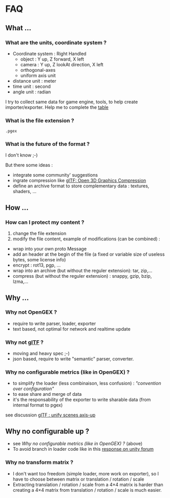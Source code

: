 # FAQ

## What ...

### What are the units, coordinate system ?

* Coordinate system : Right Handled
  * object : Y up, Z forward, X left
  * camera : Y up, Z lookAt direction, X left
  * orthogonal-axes
  * uniform axis unit
* distance unit : meter
* time unit : second
* angle unit : radian

I try to collect same data for game engine, tools, to help create importer/exporter. Help me to complete the [table](https://docs.google.com/spreadsheets/d/19FscoJzidZKF6Iqs1bqELv57Ds-t_dAbMD_XflrIUuk/edit?usp=sharing)

### What is the file extension ?

```
.pgex
```

### What is the future of the format ?

I don't know ;-)

But there some ideas :

* integrate some community' suggestions
* ingrate compression  like [glTF: Open 3D Graphics Compression](https://github.com/KhronosGroup/glTF/wiki/Open-3D-Graphics-Compression)
* define an archive format to store complementary data : textures, shaders, ...

## How ...

### How can I protect my content ?

1. change the file extension
2. modify the file content, example of modifications (can be combined) :
  * wrap into your own proto Message
  * add an header at the begin of the file (a fixed or variable size of useless bytes, some license info)
  * encrypt : rot13, pgp, ...
  * wrap into an archive (but without the reguler extension): tar, zip,...
  * compress (but without the reguler extension) : snappy, gzip, bzip, lzma,...

## Why ...

### Why not OpenGEX ?

* require to write parser, loader, exporter
* text based, not optimal for network and realtime update

### Why not [glTF](https://github.com/KhronosGroup/glTF) ?

* moving and heavy spec ;-)
* json based, require to write "semantic" parser, converter.

### Why no configurable metrics (like in OpenGEX) ?

* to simplify the loader (less combinaison, less confusion) : *"convention over configuration"*
* to ease share and merge of data
* it's the responsability of the exporter to write sharable data (from internal format to pgex)

see discussion [glTF : unify scenes axis-up](https://github.com/KhronosGroup/glTF/issues/22)

## Why no configurable up ?

* see *Why no configurable metrics (like in OpenGEX) ?* (above)
* To avoid branch in loader code like in this [response on unity forum](http://answers.unity3d.com/questions/46589/zup-yup-xup-handedness-space-conversion.html)

### Why no transform matrix ?

* I don't want too freedom (simple loader, more work on exporter), so I have to choose between matrix or translation / rotation / scale
* Extracting translation / rotation / scale from a 4×4 matrix is harder than creating a 4×4 matrix from translation / rotation / scale is much easier.
